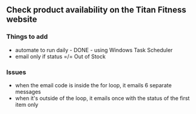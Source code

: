 ## Check product availability on the Titan Fitness website


### Things to add
- automate to run daily - DONE - using Windows Task Scheduler
- email only if status =/= Out of Stock



### Issues
 - when the email code is inside the for loop, it emails 6 separate messages
 - when it's outside of the loop, it emails once with the status of the first item only
